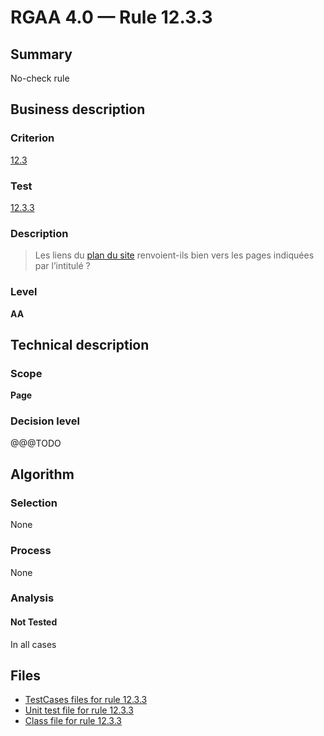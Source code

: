 # RGAA 4.0 — Rule 12.3.3

## Summary

No-check rule

## Business description

### Criterion

[12.3](https://www.numerique.gouv.fr/publications/rgaa-accessibilite/methode/criteres/#crit-12-3)

### Test

[12.3.3](https://www.numerique.gouv.fr/publications/rgaa-accessibilite/methode/criteres/#test-12-3-3)

### Description

> Les liens du [plan du site](https://www.numerique.gouv.fr/publications/rgaa-accessibilite/methode/glossaire/#page-plan-du-site) renvoient-ils bien vers les pages indiquées par l’intitulé ?

### Level

**AA**


## Technical description

### Scope

**Page**

### Decision level

@@@TODO


## Algorithm

### Selection

None

### Process

None

### Analysis

#### Not Tested

In all cases


## Files

- [TestCases files for rule 12.3.3](https://gitlab.com/asqatasun/Asqatasun/-/tree/v5/rules/rules-rgaa4.0/src/test/resources/testcases/rgaa40/Rgaa40Rule120303/)
- [Unit test file for rule 12.3.3](https://gitlab.com/asqatasun/Asqatasun/-/blob/v5/rules/rules-rgaa4.0/src/test/java/org/asqatasun/rules/rgaa40/Rgaa40Rule120303Test.java)
- [Class file for rule 12.3.3](https://gitlab.com/asqatasun/Asqatasun/-/blob/v5/rules/rules-rgaa4.0/src/main/java/org/asqatasun/rules/rgaa40/Rgaa40Rule120303.java)


